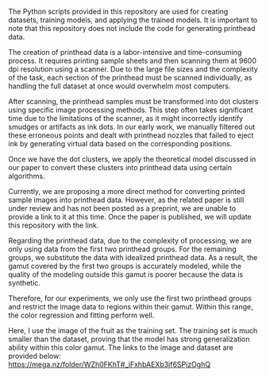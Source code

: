 The Python scripts provided in this repository are used for creating datasets, training models, and applying the trained models. It is important to note that this repository does not include the code for generating printhead data.

The creation of printhead data is a labor-intensive and time-consuming process. It requires printing sample sheets and then scanning them at 9600 dpi resolution using a scanner. Due to the large file sizes and the complexity of the task, each section of the printhead must be scanned individually, as handling the full dataset at once would overwhelm most computers.

After scanning, the printhead samples must be transformed into dot clusters using specific image processing methods. This step often takes significant time due to the limitations of the scanner, as it might incorrectly identify smudges or artifacts as ink dots. In our early work, we manually filtered out these erroneous points and dealt with printhead nozzles that failed to eject ink by generating virtual data based on the corresponding positions.

Once we have the dot clusters, we apply the theoretical model discussed in our paper to convert these clusters into printhead data using certain algorithms.

Currently, we are proposing a more direct method for converting printed sample images into printhead data. However, as the related paper is still under review and has not been posted as a preprint, we are unable to provide a link to it at this time. Once the paper is published, we will update this repository with the link.

Regarding the printhead data, due to the complexity of processing, we are only using data from the first two printhead groups. For the remaining groups, we substitute the data with idealized printhead data. As a result, the gamut covered by the first two groups is accurately modeled, while the quality of the modeling outside this gamut is poorer because the data is synthetic.

Therefore, for our experiments, we only use the first two printhead groups and restrict the image data to regions within their gamut. Within this range, the color regression and fitting perform well.

Here, I use the image of the fruit as the training set. The training set is much smaller than the dataset, proving that the model has strong generalization ability within this color gamut. The links to the image and dataset are provided below:
https://mega.nz/folder/WZh0FKhT#_iFxhbAEXb3jf6SPjzOghQ
